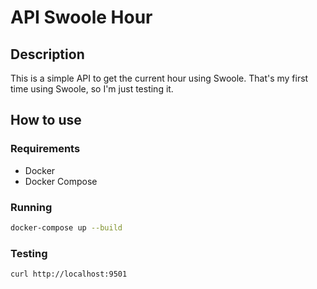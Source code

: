 # API Swoole Hour

## Description

This is a simple API to get the current hour using Swoole. That's my first time using Swoole, so I'm just testing it.

## How to use

### Requirements

- Docker
- Docker Compose

### Running

```bash
docker-compose up --build
```

### Testing

```bash
curl http://localhost:9501
```
